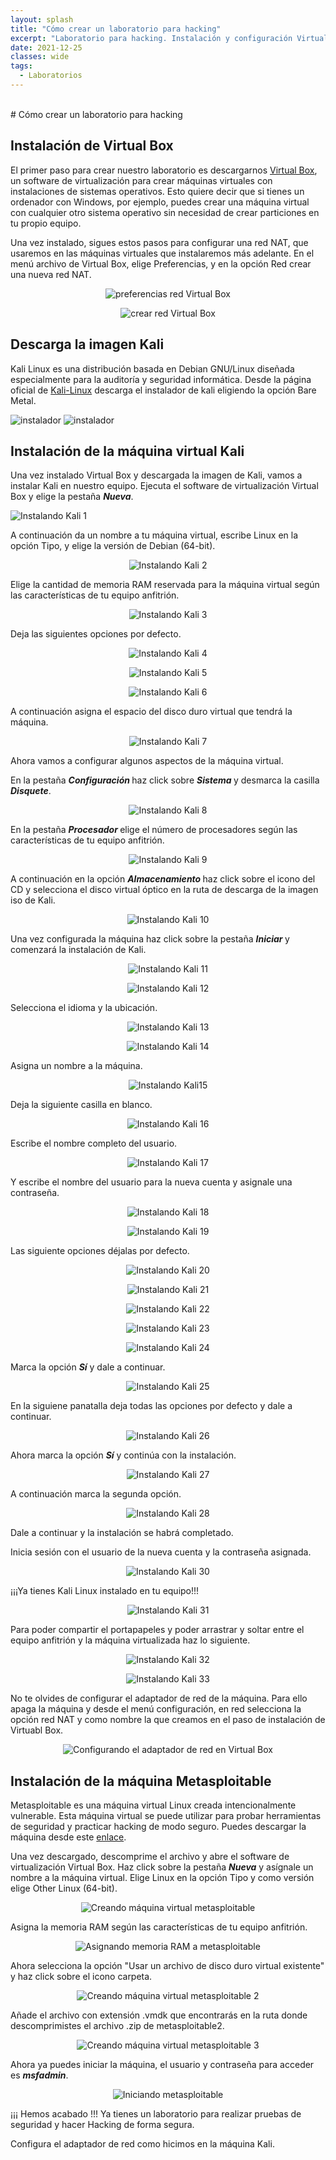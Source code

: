 ```yaml
---
layout: splash
title: "Cómo crear un laboratorio para hacking"
excerpt: "Laboratorio para hacking. Instalación y configuración Virtual Box. Instalación Kali Linux." 
date: 2021-12-25
classes: wide
tags:
  - Laboratorios
---
```


<br/>
# Cómo crear  un laboratorio para hacking

## Instalación de Virtual Box

El primer paso para crear nuestro laboratorio es descargarnos [Virtual Box](https://www.virtualbox.org/wiki/Downloads), un software de virtualización para crear máquinas virtuales
con instalaciones de sistemas operativos. Esto quiere decir que si tienes un ordenador con Windows, por ejemplo, puedes crear una máquina virtual con cualquier otro sistema operativo
sin necesidad de crear particiones en tu propio equipo.

Una vez instalado, sigues estos pasos para configurar una red NAT, que usaremos en las máquinas virtuales que instalaremos más adelante. En el menú archivo de Virtual Box, elige Preferencias, y en la opción Red crear una nueva red NAT.

<p><center><img src="../assets/images/laboratorio/preferencias.png" alt="preferencias red Virtual Box"></center></p>
<p><center><img src="../assets/images/laboratorio/crear-red.png" alt="crear red Virtual Box"></center></p>


## Descarga la imagen Kali

Kali Linux es una distribución basada en Debian GNU/Linux diseñada especialmente para la auditoría y seguridad informática. Desde la página oficial de [Kali-Linux](https://www.kali.org/get-kali/#kali-bare-metal) descarga el instalador de kali eligiendo la opción Bare Metal.

<img src="../assets/images/laboratorio/instalador-kali.png" alt="instalador">

<img src="../assets/images/laboratorio/instalador-kali2.png" alt="instalador">

## Instalación de la máquina virtual Kali

Una vez instalado Virtual Box y descargada la imagen de Kali, vamos a instalar Kali en nuestro equipo.
Ejecuta el software de virtualización Virtual Box y elige la pestaña <strong><i>Nueva</i></strong>.

<img src="../assets/images/laboratorio/maquinakali1.png" alt="Instalando Kali 1">

A continuación da un nombre a tu máquina virtual, escribe Linux en la opción Tipo, y elige la versión de Debian (64-bit).

<p><center><img src="../assets/images/laboratorio/maquinakali2.png" alt="Instalando Kali 2"></center></p>

Elige la cantidad de memoria RAM reservada para la máquina virtual según las características de tu equipo anfitrión.

<p><center><img src="../assets/images/laboratorio/maquinakali3.png" alt="Instalando Kali 3"></center></p>

Deja las siguientes opciones por defecto.

<p><center><img src="../assets/images/laboratorio/maquinakali4.png" alt="Instalando Kali 4"></center></p>

<p><center><img src="../assets/images/laboratorio/maquinakali5.png" alt="Instalando Kali 5"></center></p>

<p><center><img src="../assets/images/laboratorio/maquinakali6.png" alt="Instalando Kali 6"></center></p>

A continuación asigna el espacio del disco duro virtual que tendrá la máquina. 

<p><center><img src="../assets/images/laboratorio/maquinakali7.png" alt="Instalando Kali 7"></center></p>

Ahora vamos a configurar algunos aspectos de la máquina virtual.

En la pestaña <strong><i> Configuración </i></strong> haz click sobre <strong><i> Sistema </i></strong> y desmarca la casilla <strong><i>Disquete</i></strong>.

<p><center><img src="../assets/images/laboratorio/maquinakali8.png" alt="Instalando Kali 8"></center></p>

En la pestaña <strong><i> Procesador </i></strong> elige el número de procesadores según las características de tu equipo anfitrión.

<p><center><img src="../assets/images/laboratorio/maquinakali9.png" alt="Instalando Kali 9"></center></p>

A continuación en la opción <strong><i> Almacenamiento </i></strong> haz click sobre el icono del CD y selecciona el disco virtual óptico en la ruta de descarga de la imagen iso de Kali.

<p><center><img src="../assets/images/laboratorio/maquinakali10.png" alt="Instalando Kali 10"></center></p>

Una vez configurada la máquina haz click sobre la pestaña <strong><i> Iniciar </i></strong> y comenzará la instalación de Kali.

<p><center><img src="../assets/images/laboratorio/maquinakali11.png" alt="Instalando Kali 11"></center></p>

<p><center><img src="../assets/images/laboratorio/maquinakali12.png" alt="Instalando Kali 12"></center></p>

Selecciona el idioma y la ubicación.

<p><center><img src="../assets/images/laboratorio/maquinakali13.png" alt="Instalando Kali 13"></center></p>
<p><center><img src="../assets/images/laboratorio/maquinakali14.png" alt="Instalando Kali 14"></center></p>

Asigna un nombre a la máquina.

<p><center><img src="../assets/images/laboratorio/maquinakali15.png" alt="Instalando Kali15"></center></p>

Deja la siguiente casilla en blanco.

<p><center><img src="../assets/images/laboratorio/maquinakali16.png" alt="Instalando Kali 16"></center></p>

Escribe el nombre completo del usuario.

<p><center><img src="../assets/images/laboratorio/maquinakali17.png" alt="Instalando Kali 17"></center></p>

Y escribe el nombre del usuario para la nueva cuenta y asignale una contraseña.

<p><center><img src="../assets/images/laboratorio/maquinakali18.png" alt="Instalando Kali 18"></center></p>
<p><center><img src="../assets/images/laboratorio/maquinakali19.png" alt="Instalando Kali 19"></center></p>

Las siguiente opciones déjalas por defecto.

<p><center><img src="../assets/images/laboratorio/maquinakali20.png" alt="Instalando Kali 20"></center></p>
<p><center><img src="../assets/images/laboratorio/maquinakali21.png" alt="Instalando Kali 21"></center></p>
<p><center><img src="../assets/images/laboratorio/maquinakali22.png" alt="Instalando Kali 22"></center></p>
<p><center><img src="../assets/images/laboratorio/maquinakali23.png" alt="Instalando Kali 23"></center></p>
<p><center><img src="../assets/images/laboratorio/maquinakali24.png" alt="Instalando Kali 24"></center></p>

Marca la opción <strong><i>Sí</i></strong> y dale a continuar.

<p><center><img src="../assets/images/laboratorio/maquinakali25.png" alt="Instalando Kali 25"></center></p>

En la siguiene panatalla deja todas las opciones por defecto y dale a continuar.

<p><center><img src="../assets/images/laboratorio/maquinakali26.png" alt="Instalando Kali 26"></center></p>

Ahora marca la opción <strong><i>Sí</i></strong> y continúa con la instalación.

<p><center><img src="../assets/images/laboratorio/maquinakali27.png" alt="Instalando Kali 27"></center></p>

A continuación marca la segunda opción.

<p><center><img src="../assets/images/laboratorio/maquinakali28.png" alt="Instalando Kali 28"></center></p>

Dale a continuar y la instalación se habrá completado.

Inicia sesión con el usuario de la nueva cuenta y la contraseña asignada.

<p><center><img src="../assets/images/laboratorio/maquinakali30.png" alt="Instalando Kali 30"></center></p>

¡¡¡Ya tienes Kali Linux instalado en tu equipo!!!

<p><center><img src="../assets/images/laboratorio/maquinakali31.png" alt="Instalando Kali 31"></center></p>

Para poder compartir el portapapeles y poder arrastrar y soltar entre el equipo anfitrión y la máquina virtualizada haz lo siguiente.

<p><center><img src="../assets/images/laboratorio/maquinakali32.png" alt="Instalando Kali 32"></center></p>
<p><center><img src="../assets/images/laboratorio/maquinakali33.png" alt="Instalando Kali 33"></center></p>

No te olvides de configurar el adaptador de red de la máquina. Para ello apaga la máquina y desde el menú configuración, en red selecciona la opción red NAT y como nombre la que creamos en el paso
de instalación de Virtuabl Box.

<p><center><img src="../assets/images/laboratorio/asignar-red.png" alt="Configurando el adaptador de red en Virtual Box"></center></p>

## Instalación de la máquina Metasploitable

Metasploitable es una máquina virtual Linux creada intencionalmente vulnerable. Esta máquina virtual se puede utilizar para probar herramientas
de seguridad y practicar hacking de modo seguro. Puedes descargar la máquina desde este [enlace](https://sourceforge.net/projects/metasploitable/files/Metasploitable2/).

Una vez descargado, descomprime el archivo y abre el software de virtualización Virtual Box. Haz click sobre la pestaña <strong><i>Nueva</i></strong> y asígnale un nombre
a la máquina virtual. Elige Linux en la opción Tipo y como versión elige Other Linux (64-bit).

<p><center><img src="../assets/images/laboratorio/metasploitable1.png" alt="Creando máquina virtual metasploitable"></center></p>

Asigna la memoria RAM según las características de tu equipo anfitrión.

<p><center><img src="../assets/images/laboratorio/metasploitable2.png" alt="Asignando memoria RAM a metasploitable"></center></p>

Ahora selecciona la opción "Usar un archivo de disco duro virtual existente" y haz click sobre el icono carpeta.

<p><center><img src="../assets/images/laboratorio/metasploitable3.png" alt="Creando máquina virtual metasploitable 2"></center></p>

Añade el archivo con extensión .vmdk que encontrarás en la ruta donde descomprimistes el archivo .zip de metasploitable2.

<p><center><img src="../assets/images/laboratorio/metasploitable4.png" alt="Creando máquina virtual metasploitable 3"></center></p>

Ahora ya puedes iniciar la máquina, el usuario y contraseña para acceder es <strong><i>msfadmin</i></strong>.

<p><center><img src="../assets/images/laboratorio/metasploitable6.png" alt="Iniciando metasploitable"></center></p>

¡¡¡ Hemos acabado !!! Ya tienes un laboratorio para realizar pruebas de seguridad y hacer Hacking de forma segura.

Configura el adaptador de red como hicimos en la máquina Kali.
